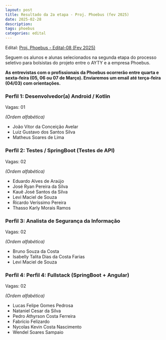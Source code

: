 ```yaml
---
layout: post
title: Resultado da 2a etapa - Proj. Phoebus (fev 2025)
date: 2025-02-28
description: 
tags: phoebus
categories: edital
---
```


Edital: [Proj. Phoebus - Edital-08 (Fev 2025)](https://ayty.org/editais/2025-02-11-phoebus-edital/)

Seguem os alunos e alunas selecionados na segunda etapa do processo seletivo para bolsistas do projeto entre o AYTY e a empresa Phoebus.

**As entrevistas com o profissionais da Phoebus ocorrerão entre quarta e sexta-feira (05, 06 ou 07 de Março). Enviaremos um email até terça-feira (04/03) com orientações.**


### Perfil 1: Desenvolvedor(a) Android / Kotlin

Vagas: 01

*(Ordem alfabética)*

- João Vitor da Conceição Avelar
- Luiz Gustavo dos Santos Silva
- Matheus Soares de Lima

### Perfil 2: Testes / SpringBoot (Testes de API)

Vagas: 02

*(Ordem alfabética)*

- Eduardo Alves de Araújo 
- José Ryan Pereira da Silva
- Kauê José Santos da Silva
- Levi Maciel de Souza
- Ricardo Veríssimo Pereira
- Thasso Karly Morais Ramos

### Perfil 3: Analista de Segurança da Informação

Vagas: 02

*(Ordem alfabética)*

- Bruno Souza da Costa
- Isabelly Talita Dias da Costa Farias
- Levi Maciel de Souza

### Perfil 4: Perfil 4: Fullstack (SpringBoot + Angular)

Vagas: 02

*(Ordem alfabética)*

- Lucas Felipe Gomes Pedrosa
- Nataniel Cesar da Silva 
- Pedro Athyrson Costa Ferreira
- Fabrício Felizardo
- Nycolas Kevin Costa Nascimento
- Wendel Soares Sampaio
